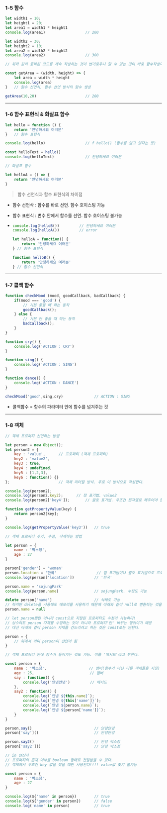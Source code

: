 ### 1-5 함수

```js
let width1 = 10;
let height1 = 20;
let area1 = width1 * height1
console.log(area1)					// 200

let width2 = 30;
let height2 = 10;
let area2 = width2 * height2
console.log(area2)					// 300

// 위와 같이 중복된 코드를 계속 작성하는 것이 번거로우니 할 수 있는 것이 바로 함수작성이다!!!

const getArea = (width, height) => {
    let area = width * height
    console.log(area)
}	// 함수 선언식, 함수 선언 방식의 함수 생성

getArea(10,20)						// 200
```



------



### 1-6 함수 표현식 & 화살표 함수

```js
let hello = function () {
    return '안녕하세요 여러분'
}	// 함수 표현식

console.log(hello)					// f hello() (함수를 담고 있다는 뜻)

const helloText = hello()
console.log(helloText)				// 안녕하세요 여러분

// 화살표 함수

let helloA = () => {
    return '안녕하세요 여러분'
}
```

> 함수 선언식과 함수 표현식의 차이점

- 함수 선언삭 : 함수를 바로 선언. 함수 호이스팅 가능

- 함수 표현식 : 변수 안에서 함수를 선언. 함수 호이스팅 불가능

- ```js
  console.log(helloB())			// 안녕하세요 여러분
  console.log(helloA())			// error
  
  let helloA = function() {
      return '안녕하세요 여러분'
  } // 함수 표현식
  
  function helloB() {
      return '안녕하세요 여러분'
  } // 함수 선언식
  ```

  

------



### 1-7 콜백 함수

```js
function checkMood (mood, goodCallback, badCallback) {
    if(mood === 'good') {
        // 기분 좋을 때 하는 동작
        goodCallback();
    } else {
        // 기분 안 좋을 때 하는 동작
        badCallback();
    }
}

function cry() {
    console.log('ACTION : CRY')
}

function sing() {
    console.log('ACTION : SING')
}

function dance() {
    console.log('ACTION : DANCE')
}

checkMood('good',sing,cry)				// ACTION : SING
```

- 콜백함수 = 함수의 파라미터 안에 함수를 넘겨주는 것



----



### 1-8 객체

```js
// 객체 프로퍼티 선언하는 방법

let person = new Object();
let person2 = {
    key : 'value',		// 프로퍼티 (객체 프로퍼티)
    key2 : 'value2',
    key3 : true,
    key4 : undefined,
    key5 : [1,2,3],
    key6 : function() {}
};						// 객체 리터럴 방식. 주로 이 방식으로 작성한다.

console.log(person2);
console.log(person2.key2);		// 점 표기법. value2
console.log(person2['key4']);		// 괄호 표기법. 무조건 문자열로 해주어야 한다.

function getPropertyValue(key) {
    return person2[key];
}

console.log(getPropertyValue('key3'))	// true
```

```js
// 객체 프로퍼티 추가, 수정, 삭제하는 방법

let person = {
    name : '박소정',
    age : 27
}

person['gender'] = 'woman'
person.location = '한국'					// 점 표기법이나 괄호 표기법으로 프로퍼티 추가 가능
console.log(person['location'])			// '한국'

person.name = 'sojungPark'
console.log(person.name)				// sojungPark. 수정도 가능

delete person['name']					// 삭제도 가능
// 하지만 delete를 사용해도 메모리를 사용하기 때문에 아래와 같이 null로 변환하는 것을 추천한다.
person.name = null

// let person뿐만 아니라 const으로 지정된 프로퍼티도 수정이 가능하다!
// 상수여도 person 자체를 수정하는 것이 아니라 프로퍼티'만' 바꾸는 행위이기 때문
// 대신 아래와 같이 person 자체를 건드리려고 하는 것은 const로는 안된다.

person = {
    // 위에서 이미 person이 선언이 됨
}
```

```js
// 객체 프로퍼티 안에 함수가 들어가는 것도 가능. 이를 '메서드'라고 부른다.

const person = {
    name : '박소정',					// 멤버(함수가 아닌 다른 객체들을 지칭)
    age : 25,						  // 멤버
    say : function() {
        console.log('안녕안녕')			// 메서드
    },
    say2 : function() {
        console.log(`안녕 ${this.name}`);
        console.log(`안녕 ${this['name']}`);
        console.log(`안녕 ${person.name}`);
        console.log(`안녕 ${person['name']}`);
    }
}

person.say()							// 안녕안녕
person['say']()							// 안녕안녕

person.say2()							// 안녕 박소정
person['say2']()						// 안녕 박소정
```

```js
// in 연산자
// 프로퍼티의 존재 여부를 boolean 형태로 전달받을 수 있다.
// 객체에서 무조건 key 값을 찾을 때만 사용된다!!!! value값 찾기 불가능

const person = {
    name : '박소정',
    age : 27
}

console.log(${'name' in person})		// true
console.log(${'gender' in person})      // false
console.log('name' in person)			// true
```



